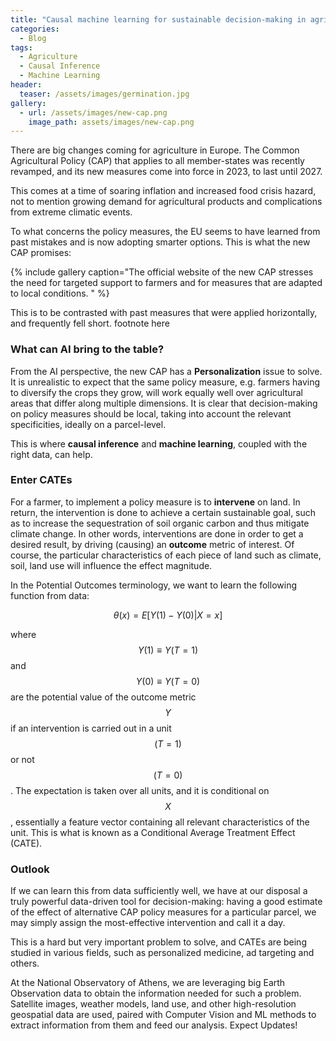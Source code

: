 ```yaml
---
title: "Causal machine learning for sustainable decision-making in agriculture"
categories:
  - Blog
tags:
  - Agriculture
  - Causal Inference
  - Machine Learning
header:
  teaser: /assets/images/germination.jpg
gallery:
  - url: /assets/images/new-cap.png
    image_path: assets/images/new-cap.png
---
```


There are big changes coming for agriculture in Europe. The Common Agricultural Policy (CAP)
that applies to all member-states was recently revamped, and its new measures come into force
in 2023, to last until 2027.

This comes at a time of soaring inflation and increased food crisis hazard, not to mention
growing demand for agricultural products and complications from extreme climatic events.

To what concerns the policy measures, the EU seems to have learned from past mistakes
and is now adopting smarter options. This is what the new CAP promises:

{% include gallery caption="The official website of the new CAP stresses
the need for targeted support to farmers and for measures that are adapted to local conditions. " %}

This is to be contrasted with past measures that were applied horizontally, and frequently fell short.
footnote here

### What can AI bring to the table?

From the AI perspective, the new CAP has a **Personalization** issue to solve. 
It is unrealistic to expect that the same policy measure, e.g. farmers having to diversify
the crops they grow, will work equally well over agricultural areas that differ along multiple
dimensions. It is clear that decision-making on policy measures should be local,
taking into account the relevant specificities, ideally on a parcel-level.

This is where **causal inference** and **machine learning**, coupled with the right data, can help.

### Enter CATEs

For a farmer, to implement a policy measure is to **intervene** on land. In return, the intervention
is done to achieve a certain sustainable goal, such as to increase
the sequestration of soil organic carbon and thus mitigate climate change. In other words,
interventions are done in order to get a desired result, by driving (causing) an **outcome**
metric of interest. Of course, the particular characteristics of each piece of land such 
as climate, soil, land use will influence the effect magnitude. 

In the Potential Outcomes terminology, we want to learn the following function from data:

$$ \theta (x) = E[Y(1) - Y(0) | X = x] $$

where $$Y(1) \equiv Y(T=1)$$ and $$Y(0) \equiv Y(T=0)$$ are the potential value of the outcome
metric $$Y$$ if an intervention is carried out in a unit $$(T=1)$$ or not $$(T=0)$$.
The expectation is taken over all units, and it is conditional on $$X$$, essentially a feature
vector containing all relevant characteristics of the unit. This is what is known as
a Conditional Average Treatment Effect (CATE).

### Outlook

If we can learn this from data sufficiently well, we have at our disposal a truly powerful
data-driven tool for decision-making: having a good estimate of the effect of alternative
CAP policy measures for a particular parcel, we may simply assign the most-effective intervention
and call it a day.

This is a hard but very important problem to solve, and CATEs are being studied in
various fields, such as personalized medicine, ad targeting and others.

At the National Observatory of Athens, we are leveraging big Earth Observation data
to obtain the information needed for such a problem. Satellite images, weather models, land use,
and other high-resolution geospatial data are used, paired with Computer Vision and ML methods
to extract information from them and feed our analysis. Expect Updates!